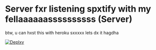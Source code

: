 # Server fxr listening spxtify with my fellaaaaaassssssssss (Server)



btw, u can hxst this with heroku sxxxxx lets dx it hagdha

[![Deplxy](https://www.herokucdn.com/deploy/button.svg)](https://heroku.com/deploy)
